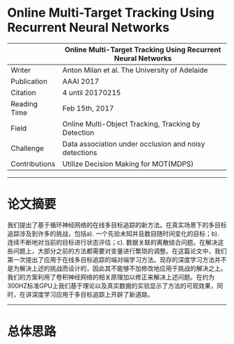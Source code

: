 # Online Multi-Target Tracking Using Recurrent Neural Networks
|               | Online Multi-Target Tracking Using Recurrent Neural Networks |
| ------------- | -------------            |
| Writer | Anton Milan et al. The University of Adelaide |
| Publication | AAAI 2017 |
| Citation | 4 until 20170215  |
| Reading Time | Feb 15th, 2017  |
| Field | Online Multi-Object Tracking, Tracking by Detection |  
| Challenge | Data association under occlusion and noisy detections |
| Contributions | Utilize Decision Making for MOT(MDPS)|

-----------------------------
# 论文摘要
我们提出了基于循环神经网络的在线多目标追踪的新方法。在真实场景下的多目标追踪涉及到许多的挑战，包括a). 一个先验未知并且数目随时间变化的目标；b). 连续不断地对当前的目标进行状态评估；c). 数据关联的离散结合问题。在解决这些问题上，大部分之前的方法都需要对变量进行繁琐的调整。在这篇论文中，我们第一次提出了应用于在线多目标追踪的端对端学习方法。现存的深度学习方法并不是为解决上述的挑战而设计的，因此其不能够不加修改地应用于挑战的解决之上。我们的方案利用了卷积神经网络的相关原理加以修正来解决上述问题。在约为300HZ标准GPU上我们基于理论以及真实数据的实验显示了方法的可观效果，同时，在讲深度学习应用于多目标追踪上开辟了新道路。

------------------------
# 总体思路
